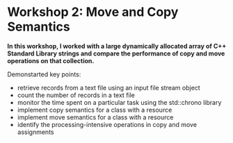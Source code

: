
# Workshop 2: Move and Copy Semantics

**In this workshop, I worked with a large dynamically allocated array of C++ Standard Library strings and compare the performance of copy and move operations on that collection.**

Demonstarted key points:
- retrieve records from a text file using an input file stream object
- count the number of records in a text file
- monitor the time spent on a particular task using the std::chrono library
- implement copy semantics for a class with a resource
- implement move semantics for a class with a resource
- identify the processing-intensive operations in copy and move assignments
